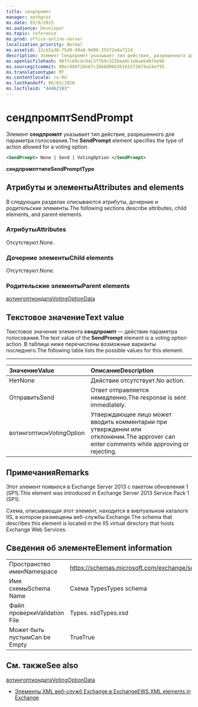 ```yaml
---
title: сендпромпт
manager: sethgros
ms.date: 03/9/2015
ms.audience: Developer
ms.topic: reference
ms.prod: office-online-server
localization_priority: Normal
ms.assetid: 22cb5a30-75d9-49a8-9d98-255f2e8a722d
description: Элемент Сендпромпт указывает тип действия, разрешенного для параметра голосования.
ms.openlocfilehash: 98ffc69cdc94c3f7b9c325bee0c1ebaeb407ee96
ms.sourcegitcommit: 88ec988f2bb67c1866d06b361615f3674a24e795
ms.translationtype: MT
ms.contentlocale: ru-RU
ms.lasthandoff: 06/03/2020
ms.locfileid: "44462103"
---
```

# <a name="sendprompt"></a><span data-ttu-id="610d4-103">сендпромпт</span><span class="sxs-lookup"><span data-stu-id="610d4-103">SendPrompt</span></span>

<span data-ttu-id="610d4-104">Элемент **сендпромпт** указывает тип действия, разрешенного для параметра голосования.</span><span class="sxs-lookup"><span data-stu-id="610d4-104">The **SendPrompt** element specifies the type of action allowed for a voting option.</span></span> 
  
```XML
<SendPrompt> None | Send | VotingOption </SendPrompt>
```

 <span data-ttu-id="610d4-105">**сендпромпттипе**</span><span class="sxs-lookup"><span data-stu-id="610d4-105">**SendPromptType**</span></span>
## <a name="attributes-and-elements"></a><span data-ttu-id="610d4-106">Атрибуты и элементы</span><span class="sxs-lookup"><span data-stu-id="610d4-106">Attributes and elements</span></span>

<span data-ttu-id="610d4-107">В следующих разделах описываются атрибуты, дочерние и родительские элементы.</span><span class="sxs-lookup"><span data-stu-id="610d4-107">The following sections describe attributes, child elements, and parent elements.</span></span>
  
### <a name="attributes"></a><span data-ttu-id="610d4-108">Атрибуты</span><span class="sxs-lookup"><span data-stu-id="610d4-108">Attributes</span></span>

<span data-ttu-id="610d4-109">Отсутствуют.</span><span class="sxs-lookup"><span data-stu-id="610d4-109">None.</span></span>
  
### <a name="child-elements"></a><span data-ttu-id="610d4-110">Дочерние элементы</span><span class="sxs-lookup"><span data-stu-id="610d4-110">Child elements</span></span>

<span data-ttu-id="610d4-111">Отсутствуют.</span><span class="sxs-lookup"><span data-stu-id="610d4-111">None.</span></span>
  
### <a name="parent-elements"></a><span data-ttu-id="610d4-112">Родительские элементы</span><span class="sxs-lookup"><span data-stu-id="610d4-112">Parent elements</span></span>

[<span data-ttu-id="610d4-113">вотингоптиондата</span><span class="sxs-lookup"><span data-stu-id="610d4-113">VotingOptionData</span></span>](votingoptiondata.md)
  
## <a name="text-value"></a><span data-ttu-id="610d4-114">Текстовое значение</span><span class="sxs-lookup"><span data-stu-id="610d4-114">Text value</span></span>

<span data-ttu-id="610d4-115">Текстовое значение элемента **сендпромпт** — действие параметра голосования.</span><span class="sxs-lookup"><span data-stu-id="610d4-115">The text value of the **SendPrompt** element is a voting option action.</span></span> <span data-ttu-id="610d4-116">В таблице ниже перечислены возможные варианты последнего.</span><span class="sxs-lookup"><span data-stu-id="610d4-116">The following table lists the possible values for this element.</span></span> 
  
****

|<span data-ttu-id="610d4-117">**Значение**</span><span class="sxs-lookup"><span data-stu-id="610d4-117">**Value**</span></span>|<span data-ttu-id="610d4-118">**Описание**</span><span class="sxs-lookup"><span data-stu-id="610d4-118">**Description**</span></span>|
|:-----|:-----|
|<span data-ttu-id="610d4-119">Нет</span><span class="sxs-lookup"><span data-stu-id="610d4-119">None</span></span>  <br/> |<span data-ttu-id="610d4-120">Действие отсутствует.</span><span class="sxs-lookup"><span data-stu-id="610d4-120">No action.</span></span>  <br/> |
|<span data-ttu-id="610d4-121">Отправить</span><span class="sxs-lookup"><span data-stu-id="610d4-121">Send</span></span>  <br/> |<span data-ttu-id="610d4-122">Ответ отправляется немедленно.</span><span class="sxs-lookup"><span data-stu-id="610d4-122">The response is sent immediately.</span></span>  <br/> |
|<span data-ttu-id="610d4-123">вотингоптион</span><span class="sxs-lookup"><span data-stu-id="610d4-123">VotingOption</span></span>  <br/> |<span data-ttu-id="610d4-124">Утверждающее лицо может вводить комментарии при утверждении или отклонении.</span><span class="sxs-lookup"><span data-stu-id="610d4-124">The approver can enter comments while approving or rejecting.</span></span>  <br/> |
   
## <a name="remarks"></a><span data-ttu-id="610d4-125">Примечания</span><span class="sxs-lookup"><span data-stu-id="610d4-125">Remarks</span></span>

<span data-ttu-id="610d4-126">Этот элемент появился в Exchange Server 2013 с пакетом обновления 1 (SP1).</span><span class="sxs-lookup"><span data-stu-id="610d4-126">This element was introduced in Exchange Server 2013 Service Pack 1 (SP1).</span></span>
  
<span data-ttu-id="610d4-127">Схема, описывающая этот элемент, находится в виртуальном каталоге IIS, в котором размещены веб-службы Exchange.</span><span class="sxs-lookup"><span data-stu-id="610d4-127">The schema that describes this element is located in the IIS virtual directory that hosts Exchange Web Services.</span></span>
  
## <a name="element-information"></a><span data-ttu-id="610d4-128">Сведения об элементе</span><span class="sxs-lookup"><span data-stu-id="610d4-128">Element information</span></span>

|||
|:-----|:-----|
|<span data-ttu-id="610d4-129">Пространство имен</span><span class="sxs-lookup"><span data-stu-id="610d4-129">Namespace</span></span>  <br/> |https://schemas.microsoft.com/exchange/services/2006/types  <br/> |
|<span data-ttu-id="610d4-130">Имя схемы</span><span class="sxs-lookup"><span data-stu-id="610d4-130">Schema Name</span></span>  <br/> |<span data-ttu-id="610d4-131">Схема Types</span><span class="sxs-lookup"><span data-stu-id="610d4-131">Types schema</span></span>  <br/> |
|<span data-ttu-id="610d4-132">Файл проверки</span><span class="sxs-lookup"><span data-stu-id="610d4-132">Validation File</span></span>  <br/> |<span data-ttu-id="610d4-133">Types. xsd</span><span class="sxs-lookup"><span data-stu-id="610d4-133">Types.xsd</span></span>  <br/> |
|<span data-ttu-id="610d4-134">Может быть пустым</span><span class="sxs-lookup"><span data-stu-id="610d4-134">Can be Empty</span></span>  <br/> |<span data-ttu-id="610d4-135">True</span><span class="sxs-lookup"><span data-stu-id="610d4-135">True</span></span>  <br/> |
   
## <a name="see-also"></a><span data-ttu-id="610d4-136">См. также</span><span class="sxs-lookup"><span data-stu-id="610d4-136">See also</span></span>



[<span data-ttu-id="610d4-137">вотингоптиондата</span><span class="sxs-lookup"><span data-stu-id="610d4-137">VotingOptionData</span></span>](votingoptiondata.md)


- [<span data-ttu-id="610d4-138">Элементы XML веб-служб Exchange в Exchange</span><span class="sxs-lookup"><span data-stu-id="610d4-138">EWS XML elements in Exchange</span></span>](ews-xml-elements-in-exchange.md)

